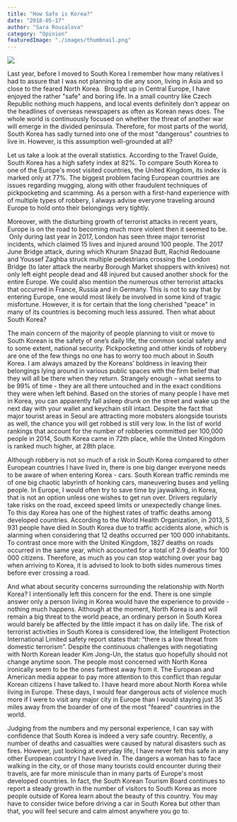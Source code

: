 ```yaml
---
title: "How Safe is Korea?"
date: "2018-05-17"
author: "Sara Rousalova"
category: "Opinion"
featuredImage: "./images/thumbnail.png"
---
```


![](/images/thumbnail.png)

Last year, before I moved to South Korea I remember how many relatives I had to assure that I was not planning to die any soon, living in Asia and so close to the feared North Korea.  Brought up in Central Europe, I have enjoyed the rather "safe" and boring life. In a small country like Czech Republic nothing much happens, and local events definitely don't appear on the headlines of overseas newspapers as often as Korean news does. The whole world is continuously focused on whether the threat of another war will emerge in the divided peninsula. Therefore, for most parts of the world, South Korea has sadly turned into one of the most "dangerous" countries to live in. However, is this assumption well-grounded at all?

Let us take a look at the overall statistics. According to the Travel Guide, South Korea has a high safety index at 82%. To compare South Korea to one of the Europe's most visited countries, the United Kingdom, its index is marked only at 77%. The biggest problem facing European countries are issues regarding mugging, along with other fraudulent techniques of pickpocketing and scamming. As a person with a first-hand experience with of multiple types of robbery, I always advise everyone traveling around Europe to hold onto their belongings very tightly.

Moreover, with the disturbing growth of terrorist attacks in recent years, Europe is on the road to becoming much more violent then it seemed to be.  Only during last year in 2017, London has seen three major terrorist incidents, which claimed 15 lives and injured around 100 people. The 2017 June Bridge attack, during which Khuram Shazad Butt, Rachid Redouane and Youssef Zaghba struck multiple pedestrians crossing the London Bridge (to later attack the nearby Borough Market shoppers with knives) not only left eight people dead and 48 injured but caused another shock for the entire Europe. We could also mention the numerous other terrorist attacks that occurred in France, Russia and in Germany. This is not to say that by entering Europe, one would most likely be involved in some kind of tragic misfortune. However, it is for certain that the long cherished "peace" in many of its countries is becoming much less assured. Then what about South Korea?

The main concern of the majority of people planning to visit or move to South Korean is the safety of one’s daily life, the common social safety and to some extent, national security. Pickpocketing and other kinds of robbery are one of the few things no one has to worry too much about in South Korea. I am always amazed by the Koreans’ boldness in leaving their belongings lying around in various public spaces with the firm belief that they will all be there when they return. Strangely enough – what seems to be 99% of time - they are all there untouched and in the exact conditions they were when left behind. Based on the stories of many people I have met in Korea, you can apparently fall asleep drunk on the street and wake up the next day with your wallet and keychain still intact. Despite the fact that major tourist areas in Seoul are attracting more mobsters alongside tourists as well, the chance you will get robbed is still very low. In the list of world rankings that account for the number of robberies committed per 100,000 people in 2014, South Korea came in 72th place, while the United Kingdom is ranked much higher, at 28th place.

Although robbery is not so much of a risk in South Korea compared to other European countries I have lived in, there is one big danger everyone needs to be aware of when entering Korea - cars. South Korean traffic reminds me of one big chaotic labyrinth of honking cars, maneuvering buses and yelling people. In Europe, I would often try to save time by jaywalking, in Korea, that is not an option unless one wishes to get run over. Drivers regularly take risks on the road, exceed speed limits or unexpectedly change lines. To this day Korea has one of the highest rates of traffic deaths among developed countries. According to the World Health Organization, in 2013, 5 931 people have died in South Korea due to traffic accidents alone, which is alarming when considering that 12 deaths occurred per 100 000 inhabitants. To contrast once more with the United Kingdom, 1827 deaths on roads occurred in the same year, which accounted for a total of 2.9 deaths for 100 000 citizens. Therefore, as much as you can stop watching over your bag when arriving to Korea, it is advised to look to both sides numerous times before ever crossing a road.

And what about security concerns surrounding the relationship with North Korea? I intentionally left this concern for the end. There is one simple answer only a person living in Korea would have the experience to provide - nothing much happens. Although at the moment, North Korea is and will remain a big threat to the world peace, an ordinary person in South Korea would barely be affected by the little impact it has on daily life. The risk of terrorist activities in South Korea is considered low, the Intelligent Protection International Limited safety report states that: “there is a low threat from domestic terrorism”. Despite the continuous challenges with negotiating with North Korean leader Kim Jong-Un, the status quo hopefully should not change anytime soon. The people most concerned with North Korea ironically seem to be the ones farthest away from it. The European and American media appear to pay more attention to this conflict than regular Korean citizens I have talked to. I have heard more about North Korea while living in Europe. These days, I would fear dangerous acts of violence much more if I were to visit any major city in Europe than I would staying just 35 miles away from the boarder of one of the most "feared" countries in the world.

Judging from the numbers and my personal experience, I can say with confidence that South Korea is indeed a very safe country. Recently, a number of deaths and casualties were caused by natural disasters such as fires. However, just looking at everyday life, I have never felt this safe in any other European country I have lived in. The dangers a woman has to face walking in the city, or of those many tourists could encounter during their travels, are far more miniscule than in many parts of Europe's most developed countries. In fact, the South Korean Tourism Board continues to report a steady growth in the number of visitors to South Korea as more people outside of Korea learn about the beauty of this country. You may have to consider twice before driving a car in South Korea but other than that, you will feel secure and calm almost anywhere you go to.
